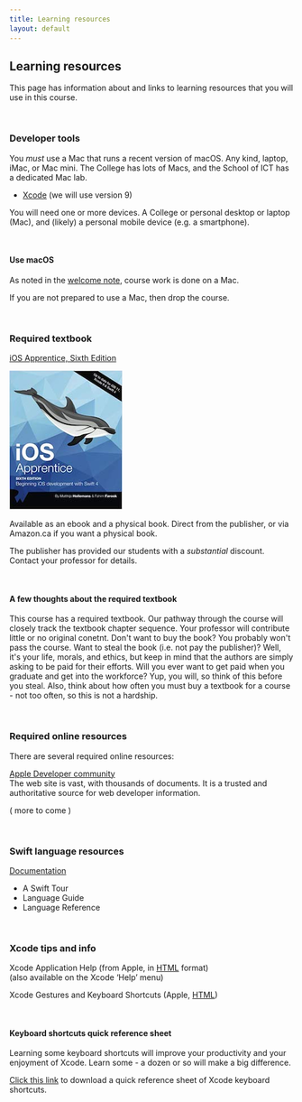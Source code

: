 ```yaml
---
title: Learning resources
layout: default
---
```


## Learning resources

This page has information about and links to learning resources that you will use in this course.

<br>

### Developer tools

You *must* use a Mac that runs a recent version of macOS. Any kind, laptop, iMac, or Mac mini. The College has lots of Macs, and the School of ICT has a dedicated Mac lab. 

* [Xcode](https://developer.apple.com/xcode/) (we will use version 9) 

You will need one or more devices. A College or personal desktop or laptop (Mac), and (likely) a personal mobile device (e.g. a smartphone). 

<br>

#### Use macOS

As noted in the [welcome note](welcome), course work is done on a Mac.

If you are not prepared to use a Mac, then drop the course.

<br>

### Required textbook

[iOS Apprentice, Sixth Edition](https://store.raywenderlich.com/products/ios-apprentice) 

![iOS Apprentice, Sixth Edition](media/ios-apprentice-sixth-edition-cover.jpg)

Available as an ebook and a physical book. Direct from the publisher, or via Amazon.ca if you want a physical book. 

The publisher has provided our students with a *substantial* discount. Contact your professor for details. 

<br>

#### A few thoughts about the required textbook

This course has a required textbook. Our pathway through the course will closely track the textbook chapter sequence. Your professor will contribute little or no original conetnt. Don't want to buy the book? You probably won't pass the course. Want to steal the book (i.e. not pay the publisher)? Well, it's your life, morals, and ethics, but keep in mind that the authors are simply asking to be paid for their efforts. Will you ever want to get paid when you graduate and get into the workforce? Yup, you will, so think of this before you steal. Also, think about how often you must buy a textbook for a course - not too often, so this is not a hardship. 

<br>

### Required online resources

There are several required online resources:

[Apple Developer community](https://developer.apple.com/develop/)  
The web site is vast, with thousands of documents. It is a trusted and authoritative source for web developer information. 

( more to come )

<br>

### Swift language resources

[Documentation](https://swift.org/documentation/)
* A Swift Tour
* Language Guide
* Language Reference

<br>

### Xcode tips and info

Xcode Application Help (from Apple, in [HTML](https://help.apple.com/xcode/mac/9.0/) format)  
(also available on the Xcode ‘Help’ menu)

Xcode Gestures and Keyboard Shortcuts (Apple, [HTML](https://developer.apple.com/library/archive/documentation/IDEs/Conceptual/xcode_help-command_shortcuts/Introduction/Introduction.html))

<br>

#### Keyboard shortcuts quick reference sheet

Learning some keyboard shortcuts will improve your productivity and your enjoyment of Xcode. Learn some - a dozen or so will make a big difference. 

[Click this link](media/xcode-kb-shortcuts2018v1.pdf) to download a quick reference sheet of Xcode keyboard shortcuts. 

<br>
